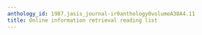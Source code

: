 ```yaml
---
anthology_id: 1987.jasis_journal-ir0anthology0volumeA38A4.11
title: Online information retrieval reading list
---
```


